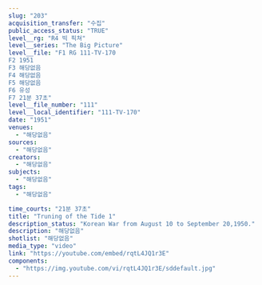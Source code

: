 ```yaml
---
slug: "203"
acquisition_transfer: "수집"
public_access_status: "TRUE"
level__rg: "R4 빅 픽쳐"
level__series: "The Big Picture"
level__file: "F1 RG 111-TV-170
F2 1951
F3 해당없음
F4 해당없음
F5 해당없음
F6 유성
F7 21분 37초"
level__file_number: "111"
level__local_identifier: "111-TV-170"
date: "1951"
venues: 
  - "해당없음"
sources: 
  - "해당없음"
creators: 
  - "해당없음"
subjects: 
  - "해당없음"
tags: 
  - "해당없음"

time_courts: "21분 37초"
title: "Truning of the Tide 1"
description_status: "Korean War from August 10 to September 20,1950."
description: "해당없음"
shotlist: "해당없음"
media_type: "video"
link: "https://youtube.com/embed/rqtL4JQ1r3E"
components: 
  - "https://img.youtube.com/vi/rqtL4JQ1r3E/sddefault.jpg"
---
```

